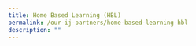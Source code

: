 ```yaml
---
title: Home Based Learning (HBL)
permalink: /our-ij-partners/home-based-learning-hbl
description: ""
---
```

